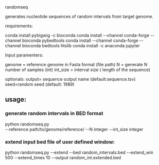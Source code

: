 randomseq

generates nucleotide sequences of random intervals from target genome.

requirements:

conda install pybigwig -c bioconda
conda install --channel conda-forge --channel bioconda pybedtools
conda install --channel conda-forge --channel bioconda bedtools htslib
conda install -c anaconda jupyter


Input paramenters:

genome = reference genome in Fasta format (file path)
N = generate N number of samples (int)
int_size = interval size ( length of the sequence)

optionals:
output= sequence output name (default:sequence.tsv)
seed=random seed (default: 1989)


## usage:

### generate random intervals in BED format
python randomseq.py \
        --reference path/to/genome/reference/
        --N integer
        --int_size integer


### extend input bed file of user defined window:

python randomseq.py --extend --bed random_intervals.bed --extend_win 500 --extend_times 10 --output random_int.extended.bed